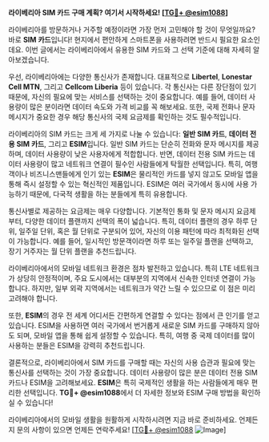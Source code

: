 **라이베리아 SIM 카드 구매 계획? 여기서 시작하세요! [[TG💪+ @esim1088](https://t.me/s/esim1088)]**

라이베리아를 방문하거나 거주할 예정이라면 가장 먼저 고민해야 할 것이 무엇일까요? 바로 **SIM 카드**입니다! 현지에서 편안하게 스마트폰을 사용하려면 반드시 필요한 요소인데요. 이번 글에서는 라이베리아에서 유용한 SIM 카드와 그 선택 기준에 대해 자세히 알아보겠습니다.

우선, 라이베리아에는 다양한 통신사가 존재합니다. 대표적으로 **Libertel**, **Lonestar Cell MTN**, 그리고 **Cellcom Liberia** 등이 있습니다. 각 통신사는 다른 장단점이 있기 때문에, 자신의 필요에 맞는 서비스를 선택하는 것이 중요합니다. 예를 들어, 데이터 사용량이 많은 분이라면 데이터 속도와 가격 비교를 꼭 해보세요. 또한, 국제 전화나 문자 메시지가 중요한 경우 해당 통신사의 국제 요금제를 확인하는 것도 필수적입니다.

라이베리아의 SIM 카드는 크게 세 가지로 나눌 수 있습니다: **일반 SIM 카드**, **데이터 전용 SIM 카드**, 그리고 **ESIM**입니다. 일반 SIM 카드는 단순히 전화와 문자 메시지를 제공하며, 데이터 사용량이 낮은 사용자에게 적합합니다. 반면, 데이터 전용 SIM 카드는 데이터 사용량이 많고 네트워크 연결이 필수인 사람들에게 탁월한 선택입니다. 특히, 여행객이나 비즈니스맨들에게 인기 있는 **ESIM**은 물리적인 카드를 넣지 않고도 모바일 앱을 통해 즉시 설정할 수 있는 혁신적인 제품입니다. ESIM은 여러 국가에서 동시에 사용 가능하기 때문에, 다국적 생활을 하는 분들에게 특히 유용합니다.

통신사별로 제공하는 요금제는 매우 다양합니다. 기본적인 통화 및 문자 메시지 요금제부터, 다양한 데이터 플랜까지 선택의 폭이 넓습니다. 특히, 데이터 플랜의 경우 하루 단위, 일주일 단위, 혹은 월 단위로 구분되어 있어, 자신의 이용 패턴에 따라 최적화된 선택이 가능합니다. 예를 들어, 일시적인 방문객이라면 하루 또는 일주일 플랜을 선택하고, 장기 거주자는 월 단위 플랜을 추천드립니다.

라이베리아에서의 모바일 네트워크 환경은 점차 발전하고 있습니다. 특히 LTE 네트워크가 상당히 안정적이며, 주요 도시에서는 대부분의 지역에서 신속한 인터넷 연결이 가능합니다. 하지만, 일부 외곽 지역에서는 네트워크가 약간 느릴 수 있으므로 이 점은 미리 고려해야 합니다.

또한, **ESIM**의 경우 전 세계 어디서든 간편하게 연결할 수 있다는 점에서 큰 인기를 얻고 있습니다. ESIM을 사용하면 여러 국가에서 번거롭게 새로운 SIM 카드를 구매하지 않아도 되며, 모바일 앱을 통해 쉽게 설정할 수 있습니다. 특히, 여행 중 국제 데이터를 많이 사용하는 분들은 ESIM을 강력히 추천드립니다.

결론적으로, 라이베리아에서 SIM 카드를 구매할 때는 자신의 사용 습관과 필요에 맞는 통신사를 선택하는 것이 가장 중요합니다. 데이터 사용량이 많은 분은 데이터 전용 SIM 카드나 ESIM을 고려해보세요. **ESIM**은 특히 국제적인 생활을 하는 사람들에게 매우 편리한 선택입니다. **TG💪+ @esim1088**에서 더 자세한 정보와 ESIM 구매 방법을 확인하실 수 있습니다!

라이베리아에서의 모바일 생활을 원활하게 시작하시려면 지금 바로 준비하세요. 언제든지 문의 사항이 있으면 언제든 연락주세요! [[TG💪+ @esim1088](https://t.me/s/esim1088) ![Image](https://i.postimg.cc/Y0z9fWf4/image.png)]